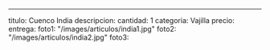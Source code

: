 ---
titulo: Cuenco India
descripcion: 
cantidad: 1
categoria: Vajilla
precio: 
entrega: 
foto1: "/images/articulos/india1.jpg"
foto2: "/images/articulos/india2.jpg"
foto3: 

